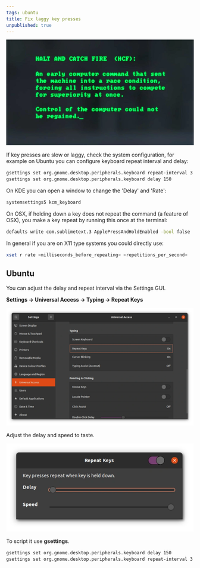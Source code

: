```yaml
---
tags: ubuntu
title: Fix laggy key presses
unpublished: true
---
```


![Halt and Catch Fire (2014 - 2017)](/assets/halt-and-catch-fire.webp)

If key presses are slow or laggy, check the system configuration, for example on Ubuntu you can configure keyboard repeat interval and delay:

```sh
gsettings set org.gnome.desktop.peripherals.keyboard repeat-interval 3
gsettings set org.gnome.desktop.peripherals.keyboard delay 150
```

On KDE you can open a window to change the 'Delay' and 'Rate':

```sh
systemsettings5 kcm_keyboard
```

On OSX, if holding down a key does not repeat the command (a feature of OSX), you make a key repeat by running this once at the terminal:

```sh
defaults write com.sublimetext.3 ApplePressAndHoldEnabled -bool false
```

In general if you are on X11 type systems you could directly use:

```sh
xset r rate <milliseconds_before_repeating> <repetitions_per_second>
```

## Ubuntu

You can adjust the delay and repeat interval via the Settings GUI.

**Settings → Universal Access → Typing → Repeat Keys**

![Ubuntu Univeral Access Typing](/assets/ubuntu-universal-access-typing-1.webp)

Adjust the delay and speed to taste.

![Ubuntu Univeral Access Typing](/assets/ubuntu-universal-access-typing-2.webp)

To script it use **gsettings**.

```sh
gsettings set org.gnome.desktop.peripherals.keyboard delay 150
gsettings set org.gnome.desktop.peripherals.keyboard repeat-interval 3
```
